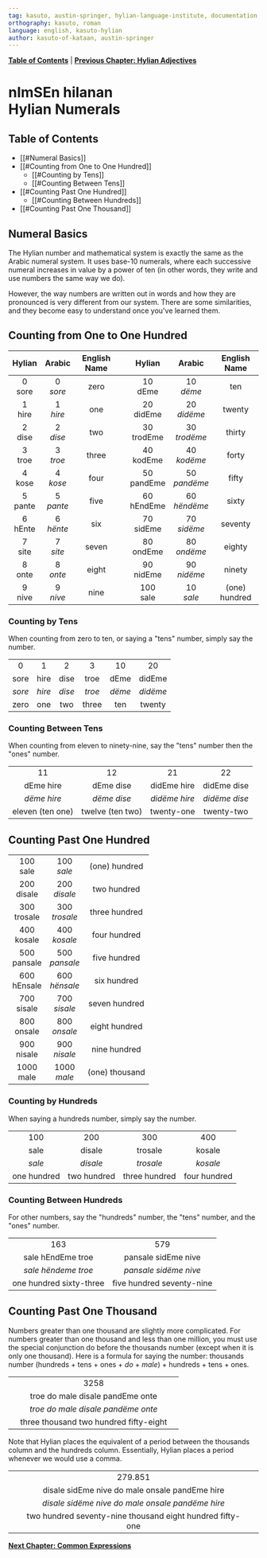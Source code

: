 ```yaml
---
tag: kasuto, austin-springer, hylian-language-institute, documentation, archive, numerals
orthography: kasuto, roman
language: english, kasuto-hylian
author: kasuto-of-kataan, austin-springer
---
```

**[Table of Contents](archival/kasuto_hli/00-toc)** | **[Previous Chapter: Hylian Adjectives](archival/kasuto_hli/07-taktën)**

# <span class="hylian_kas">nImSEn hilanan</span><br>Hylian Numerals

## Table of Contents

+ [[#Numeral Basics]]
+ [[#Counting from One to One Hundred]]
	+ [[#Counting by Tens]]
	+ [[#Counting Between Tens]]
+ [[#Counting Past One Hundred]]
	+ [[#Counting Between Hundreds]]
+ [[#Counting Past One Thousand]]

## Numeral Basics

The Hylian number and mathematical system is exactly the same as the Arabic numeral system. It uses base-10 numerals, where each successive numeral increases in value by a power of ten (in other words, they write and use numbers the same way we do).

However, the way numbers are written out in words and how they are pronounced is very different from our system. There are some similarities, and they become easy to understand once you've learned them.

## Counting from One to One Hundred

| Hylian | Arabic | English Name |  |  Hylian | Arabic | English Name |
|:-:|:-:|:-:|:-:|:-:|:-:|:-:|
| <span class="hylian_kas">0<br>sore</span> | 0<br>_sore_ | zero |  | <span class="hylian_kas">10<br>dEme</span> | 10<br>_dëme_ | ten |
| <span class="hylian_kas">1<br>hire</span> | 1<br>_hire_ | one |  | <span class="hylian_kas">20<br>didEme</span> | 20<br>_didëme_ | twenty |
| <span class="hylian_kas">2<br>dise</span> | 2<br>_dise_ | two |  | <span class="hylian_kas">30<br>trodEme</span> | 30<br>_trodëme_ | thirty |
| <span class="hylian_kas">3<br>troe</span> | 3<br>_troe_ | three |  | <span class="hylian_kas">40<br>kodEme</span> | 40<br>_kodëme_ | forty |
| <span class="hylian_kas">4<br>kose</span> | 4<br>_kose_ | four |  | <span class="hylian_kas">50<br>pandEme</span> | 50<br>_pandëme_ | fifty
| <span class="hylian_kas">5<br>pante</span> | 5<br>_pante_ | five |  | <span class="hylian_kas">60<br>hEndEme</span> | 60<br>_hëndëme_ | sixty
| <span class="hylian_kas">6<br>hEnte</span> | 6<br>_hënte_ | six |  | <span class="hylian_kas">70<br>sidEme</span> | 70<br>_sidëme_ | seventy |
| <span class="hylian_kas">7</span><br>site | 7<br>_site_ | seven |  | <span class="hylian_kas">80<br>ondEme</span> | 80<br>_ondëme_ | eighty |
| <span class="hylian_kas">8<br>onte</span> | 8<br>_onte_ | eight |  | <span class="hylian_kas">90 <br>nidEme</span> | 90<br>_nidëme_ | ninety |
| <span class="hylian_kas">9<br>nive</span> | 9<br>_nive_ | nine |  | <span class="hylian_kas">100<br>sale</span> | 10<br>_sale_ | (one) hundred |
 	
### Counting by Tens

When counting from zero to ten, or saying a "tens" number, simply say the number.

|   |   |   |   |    |    |
|:-:|:-:|:-:|:-:|:--:|:--:|
| <span class="hylian_kas">0</span> | <span class="hylian_kas">1</span> | <span class="hylian_kas">2</span> | <span class="hylian_kas">3</span> | <span class="hylian_kas">10</span> | <span class="hylian_kas">20</span> |
| <span class="hylian_kas">sore</span> | <span class="hylian_kas">hire</span> | <span class="hylian_kas">dise</span> | <span class="hylian_kas">troe</span> | <span class="hylian_kas">dEme</span> | <span class="hylian_kas">didEme</span> |
| _sore_ | _hire_ | _dise_ | _troe_ | _dëme_ | _didëme_ |
| zero | one | two | three | ten | twenty |

### Counting Between Tens

When counting from eleven to ninety-nine, say the "tens" number then the "ones" number.

|   |   |   |   |
|:-:|:-:|:-:|:-:|
| <span class="hylian_kas">11</span> | <span class="hylian_kas">12</span> | <span class="hylian_kas">21</span> | <span class="hylian_kas">22</span> |
| <span class="hylian_kas">dEme hire</span> | <span class="hylian_kas">dEme dise</span> | <span class="hylian_kas">didEme hire</span> | <span class="hylian_kas">didEme dise</span> |
| _dëme hire_ | _dëme dise_ | _didëme hire_ | _didëme dise_ |
| eleven (ten one) | twelve (ten two) | twenty-one | twenty-two |

## Counting Past One Hundred

| | | |
|:-:|:-:|:-:|
| <span class="hylian_kas">100<br>sale</span> | 100<br>_sale_ | (one) hundred |
| <span class="hylian_kas">200<br>disale</span> | 200<br>_disale_ | two hundred |
| <span class="hylian_kas">300<br>trosale</span> | 300<br>_trosale_ | three hundred |
| <span class="hylian_kas">400<br>kosale</span> | 400<br>_kosale_ | four hundred |
| <span class="hylian_kas">500<br>pansale</span> | 500<br>_pansale_ | five hundred |
| <span class="hylian_kas">600<br>hEnsale</span> | 600<br>_hënsale_ | six hundred |
| <span class="hylian_kas">700<br>sisale</span> | 700<br>_sisale_ | seven hundred |
| <span class="hylian_kas">800<br>onsale</span> | 800<br>_onsale_ | eight hundred |
| <span class="hylian_kas">900<br>nisale</span> | 900<br>_nisale_ | nine hundred |
| <span class="hylian_kas">1000<br>male</span> | 1000<br>_male_ | (one) thousand |

### Counting by Hundreds
When saying a hundreds number, simply say the number.

|   |   |   |   |
|:-:|:-:|:-:|:-:|
| <span class="hylian_kas">100</span> | <span class="hylian_kas">200</span> | <span class="hylian_kas">300</span> | <span class="hylian_kas">400</span> |
| <span class="hylian_kas">sale</span> | <span class="hylian_kas">disale</span> | <span class="hylian_kas">trosale</span> | <span class="hylian_kas">kosale</span> |
| _sale_ | _disale_ | _trosale_ | _kosale_ |
| one hundred | two hundred | three hundred | four hundred |

### Counting Between Hundreds
For other numbers, say the "hundreds" number, the "tens" number, and the "ones" number.

| | |
|:-:|:-:|
| <span class="hylian_kas">163</span> | <span class="hylian_kas">579</span> |
| <span class="hylian_kas">sale hEndEme troe</span> | <span class="hylian_kas">pansale sidEme nive</span> |
| _sale hëndeme troe_ | _pansale sidëme nive_ |
| one hundred sixty-three | five hundred seventy-nine |

## Counting Past One Thousand

Numbers greater than one thousand are slightly more complicated. For numbers greater than one thousand and less than one million, you must use the special conjunction do before the thousands number (except when it is only one thousand). Here is a formula for saying the number: thousands number (hundreds + tens + ones + _do_ + _male_) + hundreds + tens + ones.

| | | |
|:-:|:-:|:-:|
| | <span class="hylian_kas">3258</span> | |
| | <span class="hylian_kas">troe do male disale pandEme onte</span> | |
| | _troe do male disale pandëme onte_ | |
| | three thousand two hundred fifty-eight | |

Note that Hylian places the equivalent of a period between the thousands column and the hundreds column. Essentially, Hylian places a period whenever we would use a comma.

| | | |
|:-|:-:|-:|
| | <span class="hylian_kas">279.851</span> | |
| | <span class="hylian_kas">disale sidEme nive do male onsale pandEme hire</span> | |
| | _disale sidëme nive do male onsale pandëme hire_ | |
| | two hundred seventy-nine thousand eight hundred fifty-one | |

**[Next Chapter: Common Expressions](archival/kasuto_hli/09-arkthën)**

